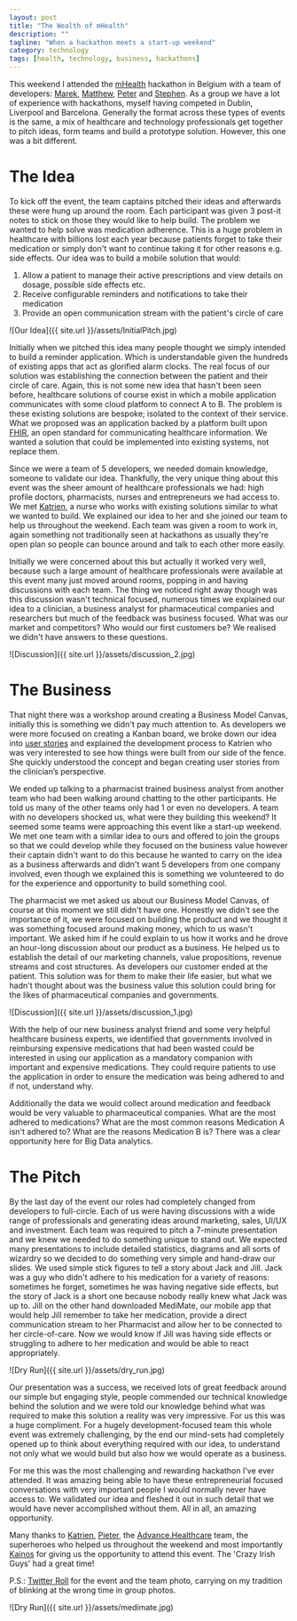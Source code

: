 ```yaml
---
layout: post
title: "The Wealth of mHealth"
description: ""
tagline: "When a hackathon meets a start-up weekend"
category: technology
tags: [health, technology, business, hackathons]
---
```


This weekend I attended the [mHealth](http://mhealth.be/en/home/) hackathon in Belgium with a team of developers: [Marek](https://twitter.com/marekkaluzny), [Matthew](https://twitter.com/matthewfitch23), [Peter](https://twitter.com/PMc_A) and [Stephen](https://twitter.com/iSteveyBrown). As a group we have a lot of experience with hackathons, myself having competed in Dublin, Liverpool and Barcelona. Generally the format across these types of events is the same, a mix of healthcare and technology professionals get together to pitch ideas, form teams and build a prototype solution. However, this one was a bit different.

# The Idea

To kick off the event, the team captains pitched their ideas and afterwards these were hung up around the room. Each participant was given 3 post-it notes to stick on those they would like to help build. The problem we wanted to help solve was medication adherence. This is a huge problem in healthcare with billions lost each year because patients forget to take their medication or simply don't want to continue taking it for other reasons e.g. side effects. Our idea was to build a mobile solution that would:

<ol>
	<li>Allow a patient to manage their active prescriptions and view details on dosage, possible side effects etc.</li>
	<li>Receive configurable reminders and notifications to take their medication</li>
	<li>Provide an open communication stream with the patient's circle of care</li>
</ol>

![Our Idea]({{ site.url }}/assets/InitialPitch.jpg)

Initially when we pitched this idea many people thought we simply intended to build a reminder application. Which is understandable given the hundreds of existing apps that act as glorified alarm clocks. The real focus of our solution was establishing the connection between the patient and their circle of care. Again, this is not some new idea that hasn't been seen before, healthcare solutions of course exist in which a mobile application communicates with some cloud platform to connect A to B. The problem is these existing solutions are bespoke; isolated to the context of their service. What we proposed was an application backed by a platform built upon [FHIR](https://www.hl7.org/fhir/overview.html), an open standard for communicating healthcare information. We wanted a solution that could be implemented into existing systems, not replace them.

Since we were a team of 5 developers, we needed domain knowledge, someone to validate our idea. Thankfully, the very unique thing about this event was the sheer amount of healthcare professionals we had: high profile doctors, pharmacists, nurses and entrepreneurs we had access to. We met [Katrien](https://twitter.com/KatrienApers), a nurse who works with existing solutions similar to what we wanted to build. We explained our idea to her and she joined our team to help us throughout the weekend. Each team was given a room to work in, again something not traditionally seen at hackathons as usually they're open plan so people can bounce around and talk to each other more easily. 

Initially we were concerned about this but actually it worked very well, because such a large amount of healthcare professionals were available at this event many just moved around rooms, popping in and having discussions with each team. The thing we noticed right away though was this discussion wasn't technical focused, numerous times we explained our idea to a clinician, a business analyst for pharmaceutical companies and researchers but much of the feedback was business focused. What was our market and competitors? Who would our first customers be? We realised we didn't have answers to these questions. 

![Discussion]({{ site.url }}/assets/discussion_2.jpg)

# The Business

That night there was a workshop around creating a Business Model Canvas, initially this is something we didn't pay much attention to. As developers we were more focused on creating a Kanban board, we broke down our idea into [user stories](https://www.mountaingoatsoftware.com/agile/user-stories) and explained the development process to Katrien who was very interested to see how things were built from our side of the fence. She quickly understood the concept and began creating user stories from the clinician’s perspective.

We ended up talking to a pharmacist trained business analyst from another team who had been walking around chatting to the other participants. He told us many of the other teams only had 1 or even no developers. A team with no developers shocked us, what were they building this weekend? It seemed some teams were approaching this event like a start-up weekend. We met one team with a similar idea to ours and offered to join the groups so that we could develop while they focused on the business value however their captain didn't want to do this because he wanted to carry on the idea as a business afterwards and didn't want 5 developers from one company involved, even though we explained this is something we volunteered to do for the experience and opportunity to build something cool. 

The pharmacist we met asked us about our Business Model Canvas, of course at this moment we still didn't have one. Honestly we didn't see the importance of it, we were focused on building the product and we thought it was something focused around making money, which to us wasn't important. We asked him if he could explain to us how it works and he drove an hour-long discussion about our product as a business. He helped us to establish the detail of our marketing channels, value propositions, revenue streams and cost structures. As developers our customer ended at the patient. This solution was for them to make their life easier, but what we hadn't thought about was the business value this solution could bring for the likes of pharmaceutical companies and governments.

![Discussion]({{ site.url }}/assets/discussion_1.jpg)

With the help of our new business analyst friend and some very helpful healthcare business experts, we identified that governments involved in reimbursing expensive medications that had been wasted could be interested in using our application as a mandatory companion with important and expensive medications. They could require patients to use the application in order to ensure the medication was being adhered to and if not, understand why. 

Additionally the data we would collect around medication and feedback would be very valuable to pharmaceutical companies. What are the most adhered to medications? What are the most common reasons Medication A isn't adhered to? What are the reasons Medication B is? There was a clear opportunity here for Big Data analytics.

# The Pitch

By the last day of the event our roles had completely changed from developers to full-circle. Each of us were having discussions with a wide range of professionals and generating ideas around marketing, sales, UI/UX and investment. Each team was required to pitch a 7-minute presentation and we knew we needed to do something unique to stand out. We expected many presentations to include detailed statistics, diagrams and all sorts of wizardry so we decided to do something very simple and hand-draw our slides. We used simple stick figures to tell a story about Jack and Jill. Jack was a guy who didn't adhere to his medication for a variety of reasons: sometimes he forget, sometimes he was having negative side effects, but the story of Jack is a short one because nobody really knew what Jack was up to. Jill on the other hand downloaded MediMate, our mobile app that would help Jill remember to take her medication, provide a direct communication stream to her Pharmacist and allow her to be connected to her circle-of-care. Now we would know if Jill was having side effects or struggling to adhere to her medication and would be able to react appropriately.

![Dry Run]({{ site.url }}/assets/dry_run.jpg)

Our presentation was a success, we received lots of great feedback around our simple but engaging style, people commended our technical knowledge behind the solution and we were told our knowledge behind what was required to make this solution a reality was very impressive. For us this was a huge compliment. For a hugely development-focused team this whole event was extremely challenging, by the end our mind-sets had completely opened up to think about everything required with our idea, to understand not only what we would build but also how we would operate as a business.

For me this was the most challenging and rewarding hackathon I've ever attended. It was amazing being able to have these entrepreneurial focused conversations with very important people I would normally never have access to. We validated our idea and fleshed it out in such detail that we would have never accomplished without them. All in all, an amazing opportunity.

Many thanks to [Katrien](https://twitter.com/KatrienApers), [Pieter](https://twitter.com/PieterClompen), the [Advance.Healthcare](http://advance.healthcare/) team, the superheroes who helped us throughout the weekend and most importantly [Kainos](https://www.kainos.com/) for giving us the opportunity to attend this event. The 'Crazy Irish Guys' had a great time!

P.S.: [Twitter Roll](https://twitter.com/search?q=%23medimate&src=typd) for the event and the team photo, carrying on my tradition of blinking at the wrong time in group photos.

![Dry Run]({{ site.url }}/assets/medimate.jpg)
